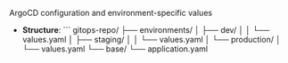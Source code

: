 ArgoCD configuration and environment-specific values
- **Structure**:  ```
  gitops-repo/
  ├── environments/
  │   ├── dev/
  │   │   └── values.yaml
  │   ├── staging/
  │   │   └── values.yaml
  │   └── production/
  │       └── values.yaml
  └── base/
      └── application.yaml
